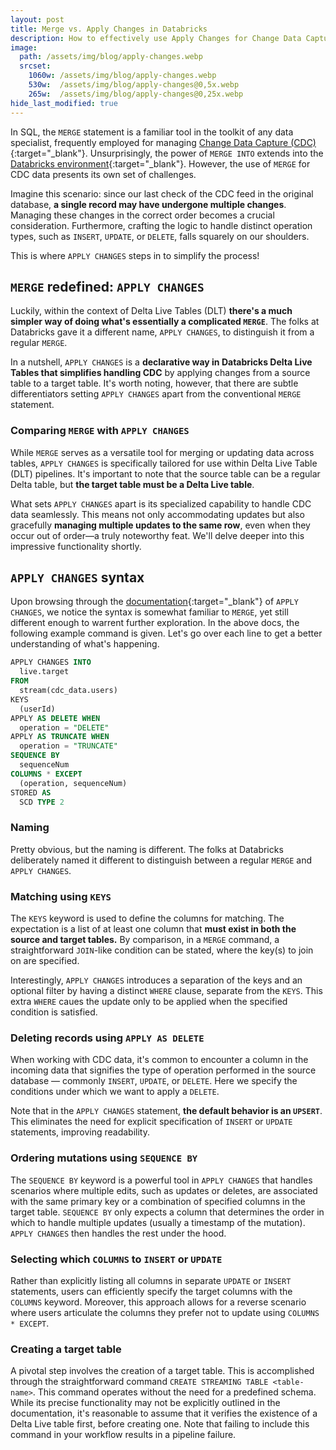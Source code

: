 ```yaml
---
layout: post
title: Merge vs. Apply Changes in Databricks
description: How to effectively use Apply Changes for Change Data Capture
image: 
  path: /assets/img/blog/apply-changes.webp
  srcset:
    1060w: /assets/img/blog/apply-changes.webp
    530w:  /assets/img/blog/apply-changes@0,5x.webp
    265w:  /assets/img/blog/apply-changes@0,25x.webp
hide_last_modified: true
---
```


In SQL, the `MERGE` statement is a familiar tool in the toolkit of any data specialist, frequently employed for managing [Change Data Capture (CDC)](https://learn.microsoft.com/en-us/azure/databricks/delta/delta-change-data-feed){:target="_blank"}. Unsurprisingly, the power of `MERGE INTO` extends into the [Databricks environment](https://docs.databricks.com/en/sql/language-manual/delta-merge-into.html){:target="_blank"}. However, the use of `MERGE` for CDC data presents its own set of challenges.

Imagine this scenario: since our last check of the CDC feed in the original database, **a single record may have undergone multiple changes**. Managing these changes in the correct order becomes a crucial consideration. Furthermore, crafting the logic to handle distinct operation types, such as `INSERT`, `UPDATE`, or `DELETE`, falls squarely on our shoulders.

This is where `APPLY CHANGES` steps in to simplify the process!

## `MERGE` redefined: `APPLY CHANGES`

Luckily, within the context of Delta Live Tables (DLT) **there's a much simpler way of doing what's essentially a complicated `MERGE`**. The folks at Databricks gave it a different name, `APPLY CHANGES`, to distinguish it from a regular `MERGE`.

In a nutshell, `APPLY CHANGES` is a **declarative way in Databricks Delta Live Tables that simplifies handling CDC** by applying changes from a source table to a target table. It's worth noting, however, that there are subtle differentiators setting `APPLY CHANGES` apart from the conventional `MERGE` statement.

### Comparing `MERGE` with `APPLY CHANGES`

While `MERGE` serves as a versatile tool for merging or updating data across tables, `APPLY CHANGES` is specifically tailored for use within Delta Live Table (DLT) pipelines. It's important to note that the source table can be a regular Delta table, but **the target table must be a Delta Live table**.

What sets `APPLY CHANGES` apart is its specialized capability to handle CDC data seamlessly. This means not only accommodating updates but also gracefully **managing multiple updates to the same row**, even when they occur out of order—a truly noteworthy feat. We'll delve deeper into this impressive functionality shortly.

## `APPLY CHANGES` syntax

Upon browsing through the [documentation](https://learn.microsoft.com/en-us/azure/databricks/delta-live-tables/cdc){:target="_blank"} of `APPLY CHANGES`, we notice the syntax is somewhat familiar to `MERGE`, yet still different enough to warrent further exploration. In the above docs, the following example command is given. Let's go over each line to get a better understanding of what's happening.

```sql
APPLY CHANGES INTO
  live.target
FROM
  stream(cdc_data.users)
KEYS
  (userId)
APPLY AS DELETE WHEN
  operation = "DELETE"
APPLY AS TRUNCATE WHEN
  operation = "TRUNCATE"
SEQUENCE BY
  sequenceNum
COLUMNS * EXCEPT
  (operation, sequenceNum)
STORED AS
  SCD TYPE 2
```

### Naming

Pretty obvious, but the naming is different. The folks at Databricks deliberately named it different to distinguish between a regular `MERGE` and `APPLY CHANGES`.

### Matching using `KEYS`

The `KEYS` keyword is used to define the columns for matching. The expectation is a list of at least one column that **must exist in both the source and target tables.** By comparison, in a `MERGE` command, a straightforward `JOIN`-like condition can be stated, where the key(s) to join on are specified.

Interestingly, `APPLY CHANGES` introduces a separation of the keys and an optional filter by having a distinct `WHERE` clause, separate from the `KEYS`. This extra `WHERE` caues the update only to be applied when the specified condition is satisfied.

### Deleting records using `APPLY AS DELETE`

When working with CDC data, it's common to encounter a column in the incoming data that signifies the type of operation performed in the source database — commonly `INSERT`, `UPDATE`, or `DELETE`. Here we specify the conditions under which we want to apply a `DELETE`.

Note that in the `APPLY CHANGES` statement, **the default behavior is an `UPSERT`**. This eliminates the need for explicit specification of `INSERT` or `UPDATE` statements, improving readability.

### Ordering mutations using `SEQUENCE BY`

The `SEQUENCE BY` keyword is a powerful tool in `APPLY CHANGES` that handles scenarios where multiple edits, such as updates or deletes, are associated with the same primary key or a combination of specified columns in the target table. `SEQUENCE BY` only expects a column that determines the order in which to handle multiple updates (usually a timestamp of the mutation). `APPLY CHANGES` then handles the rest under the hood.

### Selecting which `COLUMNS` to `INSERT` or `UPDATE`

Rather than explicitly listing all columns in separate `UPDATE` or `INSERT` statements, users can efficiently specify the target columns with the `COLUMNS` keyword. Moreover, this approach allows for a reverse scenario where users articulate the columns they prefer not to update using `COLUMNS * EXCEPT`.

### Creating a target table

A pivotal step involves the creation of a target table. This is accomplished through the straightforward command `CREATE STREAMING TABLE <table-name>`. This command operates without the need for a predefined schema. While its precise functionality may not be explicitly outlined in the documentation, it's reasonable to assume that it verifies the existence of a Delta Live table first, before creating one. Note that failing to include this command in your workflow results in a pipeline failure.
